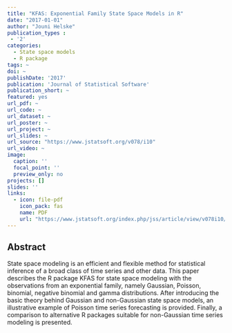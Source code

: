```yaml
---
title: "KFAS: Exponential Family State Space Models in R"
date: "2017-01-01"
author: "Jouni Helske"
publication_types : 
 - '2'
categories:
  - State space models
  - R package
tags: ~
doi: ~
publishDate: '2017'
publication: 'Journal of Statistical Software'
publication_short: ~
featured: yes
url_pdf: ~
url_code: ~
url_dataset: ~
url_poster: ~
url_project: ~
url_slides: ~
url_source: "https://www.jstatsoft.org/v078/i10"
url_video: ~
image:
  caption: ''
  focal_point: ''
  preview_only: no
projects: []
slides: ''
links:
  - icon: file-pdf
    icon_pack: fas
    name: PDF
    url: "https://www.jstatsoft.org/index.php/jss/article/view/v078i10/v78i10.pdf"
---
```


## Abstract

State space modeling is an efficient and flexible method for statistical inference of a broad class of time series and other data. This paper describes the R package KFAS for state space modeling with the observations from an exponential family, namely Gaussian, Poisson, binomial, negative binomial and gamma distributions. After introducing the basic theory behind Gaussian and non-Gaussian state space models, an illustrative example of Poisson time series forecasting is provided. Finally, a comparison to alternative R packages suitable for non-Gaussian time series modeling is presented.

